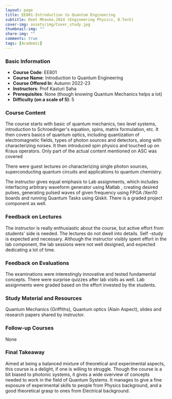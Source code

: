 ```yaml
---
layout: page
title: EE801-Introduction to Quantum Engineering
subtitle: Reet Mhaske,2024 (Engineering Physics, B.Tech)
cover-img: assets/img/Cover_study.jpg
thumbnail-img: ""
share-img: ""
comments: true
tags: [Academic]
---
```


### Basic Information

- **Course Code**: EE801
- **Course Name**: Introduction to Quantum Engineering
- **Course Offered In**: Autumn 2022-23
- **Instructors**: Prof Kasturi Saha
- **Prerequisites**: None (though knowing Quantum Mechanics helps a lot)
- **Difficulty (on a scale of 5)**: 5

### Course Content


The course starts with basic of quantum mechanics, two level systems, introduction to Schroedinger's equation, spins, matrix formulation, etc. It then covers basics of quantum optics, including quantization of electromagnetic fields, types of photon sources and detectors, along with characterizing noises. It then introduced spin physics and touched up on Kraus operators. Only part of the actual content mentioned on ASC was covered 

There were guest lectures on characterizing single photon sources, superconducting quantum circuits and applications to quantum chemistry.

The instructor gives equal emphasis to Lab assignments, which includes interfacing arbitrary waveform generator using Matlab , creating desired pulses, generating pulsed waves of given frequency using FPGA /Xen10 boards and running Quantum Tasks using Qiskit. There is a graded project component as well.
### Feedback on Lectures


 The instructor is really enthusiastic about the course, but active effort from students' side is needed. The lectures do not dwell into details. Self -study is expected and necessary. Although the instructor visibly spent effort in the lab component, the lab sessions were not well designed, and expected dedicating a lot of time.  
### Feedback on Evaluations


The examinations were interestingly innovative and tested fundamental concepts. There were surprise quizzes after lab visits as well. Lab assignments were graded based on the effort invested by the students.
### Study Material and Resources


Quantum Mechanics (Griffiths), Quantum optics (Alain Aspect), slides and research papers shared by instructor.
### Follow-up Courses


None 
### Final Takeaway


Aimed at being a balanced mixture of theoretical and experimental aspects, this course is a delight, if one is willing to struggle. Though the course is a bit biased to photonic systems, it gives a wide overview of concepts needed to work in the field of Quantum Systems. It manages to give a fine exposure of experimental skills to people from Physics background, and a good theoretical grasp to ones from Electrical background. 